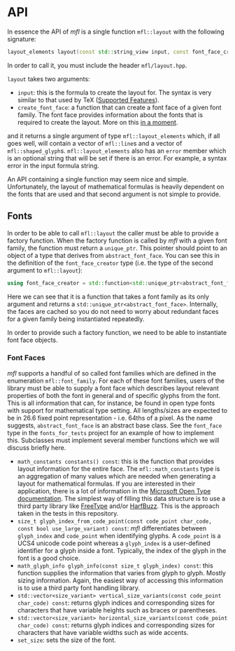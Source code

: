 # API

In essence the API of *mfl* is a single function `mfl::layout` with the following signature:

```c++
layout_elements layout(const std::string_view input, const font_face_creator& create_font_face);
```

In order to call it, you must include the header `mfl/layout.hpp`.

`layout` takes two arguments:
- `input`: this is the formula to create the layout for. The syntax is very similar to that
used by TeX ([Supported Features](features.md)).
- `create_font_face`: a function that can create a font face of a given font family. The font
face provides information about the fonts that is required to create the layout. More on this [in
a moment](#fonts).

and it returns a single argument of type `mfl::layout_elements` which, if all goes well, will
contain a vector of `mfl::line`s and a vector of `mfl::shaped_glyph`s. `mfl::layout_elements`
also has an `error` member which is an optional string that will be set if there is an
error. For example, a syntax error in the input formula string.

An API containing a single function may seem nice and simple. Unfortunately, the layout of
mathematical formulas is heavily dependent on the fonts that are used and that second
argument is not simple to provide.

## Fonts

In order to be able to call `mfl::layout` the caller must be able to provide a factory 
function. When the factory function is called by *mfl* with a given font family, the
function must return a `unique_ptr`. This pointer should point to an object of a type 
that derives from `abstract_font_face`. You can see this in the definition of the
`font_face_creator` type (i.e. the type of the second argument to `mfl::layout`):

```c++
using font_face_creator = std::function<std::unique_ptr<abstract_font_face>(const font_family)>;
```

Here we can see that it is a function that takes a font family as its only argument and returns
a `std::unique_ptr<abstract_font_face>`. Internally, the faces are cached so you do not need
to worry about redundant faces for a given family being instantiated repeatedly.

In order to provide such a factory function, we need to be able to instantiate font face
objects.

### Font Faces

*mfl* supports a handful of so called font families which are defined in the enumeration
`mfl::font_family`. For each of these font families, users of the library must be able
to supply a font face which describes layout relevant properties of both the font in 
general and of specific glyphs from the font. This is all information that can, for instance, 
be found in open type fonts with support for mathematical type setting. All lengths/sizes are
expected to be in 26.6 fixed point representation - i.e. 64ths of a pixel. As the name suggests,
`abstract_font_face` is an abstract base class.  See the `font_face` type in the
`fonts_for_tests` project for an example of how to implement this. Subclasses must 
implement several member functions which we will discuss briefly here.

- `math_constants constants() const`: this is the function that provides layout information
  for the entire face. The `mfl::math_constants` type is an aggregation of many values
  which are needed when generating a layout for mathematical formulas. If you are interested
  in their application, there is a lot of information in the 
  [Microsoft Open Type documentation](https://docs.microsoft.com/en-us/typography/opentype/spec/math).
  The simplest way of filling this data structure is to use a third party library like
  [FreeType](https://www.freetype.org) and/or [HarfBuzz](http://harfbuzz.org/). This is
  the approach taken in the tests in this repository.
- `size_t glyph_index_from_code_point(const code_point char_code, const bool use_large_variant) const`:
  *mfl* differentiates between `glyph_index`
  and `code_point` when identifying glyphs. A `code_point` is a UCS4 unicode code point
  whereas a `glyph_index` is a user-defined identifier for a glyph inside a font. Typically,
  the index of the glyph in the font is a good choice.
- `math_glyph_info glyph_info(const size_t glyph_index) const`: this function supplies
  the information that varies from glyph to glyph. Mostly sizing information. Again, the 
  easiest way of accessing this information is to use a third party font handling library.
- `std::vector<size_variant> vertical_size_variants(const code_point char_code) const`:
  returns glyph indices and corresponding sizes for characters that have variable heights
  such as braces or parentheses.
- `std::vector<size_variant> horizontal_size_variants(const code_point char_code) const`:
  returns glyph indices and corresponding sizes for characters that have variable widths
  such as wide accents.
- `set_size`: sets the size of the font.


